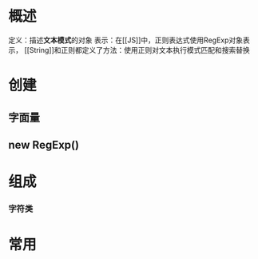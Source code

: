 # 概述
定义：描述**文本模式**的对象
表示：在[[JS]]中，正则表达式使用RegExp对象表示，
[[String]]和正则都定义了方法：使用正则对文本执行模式匹配和搜索替换

# 创建
## 字面量

## new RegExp()

# 组成
### 字符类

# 常用
